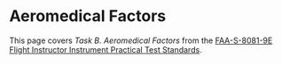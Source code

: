 # Aeromedical Factors

This page covers *Task B. Aeromedical Factors* from the [FAA-S-8081-9E Flight Instructor Instrument Practical Test Standards](https://www.faa.gov/training_testing/testing/acs/cfi_instrument_pts_9.pdf).

<!--@include: ./docs/src/includes/aeromedical/hypoxia.md | shift:1-->
<!--@include: ./docs/src/includes/aeromedical/hyperventilation.md | shift:1-->
<!--@include: ./docs/src/includes/aeromedical/ear-and-sinus.md | shift:1-->
<!--@include: ./docs/src/includes/aeromedical/spatial-disorientation.md | shift:1-->
<!--@include: ./docs/src/includes/aeromedical/motion-sickness.md | shift:1-->
<!--@include: ./docs/src/includes/aeromedical/alcohol-and-drugs.md | shift:1-->
<!--@include: ./docs/src/includes/aeromedical/co-poisoning.md | shift:1-->
<!--@include: ./docs/src/includes/aeromedical/scuba.md | shift:1-->
<!--@include: ./docs/src/includes/aeromedical/stress-and-fatigue.md | shift:1-->
<!--@include: ./docs/src/includes/aeromedical/dehydration.md | shift:1-->
<!--@include: ./docs/src/includes/aeromedical/references.md | shift:1-->
